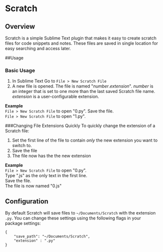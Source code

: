 Scratch
=======

## Overview

Scratch is a simple Sublime Text plugin that makes it easy to create scratch files for code snippets and notes. These files are saved in single location for easy searching and access later.

##Usage
### Basic Usage
1. In Sublime Text Go to ```File > New Scratch File``` 
2. A new file is opened. The file is named "*number*.*extension*". *number* is an integer that is set to one more than the last saved Scratch file name. *extension* is a user-configurable extension.  

  **Example**  
  ```File > New Scratch File``` to open "0.py". Save the file.  
  ```File > New Scratch File``` to open "1.py".

###Changing File Extensions Quickly
To quickly change the extension of a Scratch file: 

1. Set the first line of the file to contain *only* the new extension you want to switch to.  
2. Save the file
3. The file now has the the new extension

  **Example**  
  ```File > New Scratch File``` to open "0.py".  
  Type ".js" as the only text in the first line.  
  Save the file.  
  The file is now named "0.js" 

## Configuration
By default Scratch will save files to ```~/Documents/Scratch``` with the extension ```.py```. You can change these settings using the following flags in your package settings:
```
{
    "save_path": "~/Documents/Scratch",
    "extension" : ".py"
}
```
